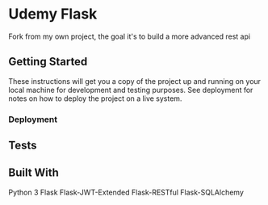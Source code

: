 
# Udemy Flask

Fork from my own project, the goal it's to build a more advanced rest api

## Getting Started

These instructions will get you a copy of the project up and running on your local machine for development and testing purposes. See deployment for notes on how to deploy the project on a live system.

### Deployment


## Tests

## Built With
Python 3
Flask
Flask-JWT-Extended
Flask-RESTful
Flask-SQLAlchemy
